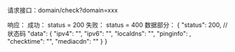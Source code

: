请求接口：domain/check?domain=xxx

响应：
    成功：
        status = 200
    失败：
        status = 400
    数据部分：
        {
            "status": 200, // 状态码
            "data": {
                "ipv4": "",
                "ipv6": "",
                "localdns": "",
                "pinginfo": ,
                "checktime": "",
                "mediacdn": ""
            }
        }